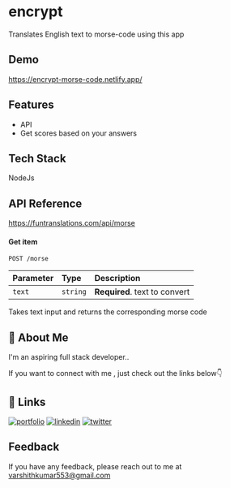 # encrypt
 Translates English text to morse-code using this app
## Demo

https://encrypt-morse-code.netlify.app/

  
## Features

- API
- Get scores based on your answers


  
## Tech Stack

NodeJs



  
## API Reference

https://funtranslations.com/api/morse

#### Get item

```http
POST /morse
```

| Parameter | Type     | Description                       |
| :-------- | :------- | :-------------------------------- |
| `text`      | `string` | **Required**. text to convert |



Takes text input and returns the corresponding morse code

  
## 🚀 About Me
I'm an aspiring full stack developer..

If you want to connect with me , just check out the links below👇

  
## 🔗 Links
[![portfolio](https://img.shields.io/badge/my_portfolio-000?style=for-the-badge&logo=ko-fi&logoColor=white)](https://varshithkumar.netlify.app)
[![linkedin](https://img.shields.io/badge/linkedin-0A66C2?style=for-the-badge&logo=linkedin&logoColor=white)](https://www.linkedin.com/in/varshith-kumar-a430a91a5/)
[![twitter](https://img.shields.io/badge/twitter-1DA1F2?style=for-the-badge&logo=twitter&logoColor=white)](https://twitter.com/0xrvk)

  
## Feedback

If you have any feedback, please reach out to me at varshithkumar553@gmail.com

  
